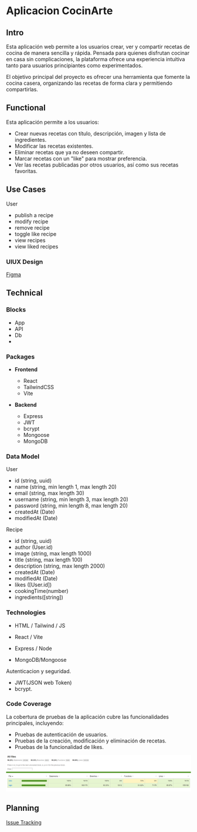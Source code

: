 # Aplicacion CocinArte

## Intro

Esta aplicación web permite a los usuarios crear, ver y compartir recetas de cocina de manera sencilla y rápida. Pensada para quienes disfrutan cocinar en casa sin complicaciones, la plataforma ofrece una experiencia intuitiva tanto para usuarios principiantes como experimentados.

El objetivo principal del proyecto es ofrecer una herramienta que fomente la cocina casera, organizando las recetas de forma clara y permitiendo compartirlas.


## Functional

Esta aplicación permite a los usuarios:
- Crear nuevas recetas con título, descripción, imagen y lista de ingredientes.
- Modificar las recetas existentes.
- Eliminar recetas que ya no deseen compartir.
- Marcar recetas con un "like" para mostrar preferencia.
- Ver las recetas publicadas por otros usuarios, así como sus recetas favoritas.


## Use Cases

User 
- publish a recipe
- modify recipe
- remove recipe
- toggle like recipe
- view recipes
- view liked recipes

### UIUX Design
[Figma](https://www.figma.com/design/125jupY0bbtEOsGY0PItvS/Untitled?node-id=0-1&p=f&t=JAgxOb3bMUzG9naM-0)


## Technical


### Blocks
- App
- API
- Db
- 
 ### Packages
- **Frontend**
  - React
  - TailwindCSS
  - Vite

- **Backend**
  - Express
  - JWT
  - bcrypt
  - Mongoose
  - MongoDB


### Data Model

User
- id (string, uuid)
- name (string, min length 1, max length 20)
- email (string, max length 30)
- username (string, min length 3, max length 20)
- password (string, min length 8, max length 20)
- createdAt (Date)
- modifiedAt (Date)

Recipe
- id (string, uuid)
- author (User.id)
- image (string, max length 1000)
- title (string, max length 100)
- description (string, max length 2000)
- createdAt (Date)
- modifiedAt (Date)
- likes ([User.id])
- cookingTime(number)
- ingredients([string])



### Technologies


- HTML / Tailwind / JS
- React / Vite
- Express / Node

- MongoDB/Mongoose

Autenticacion y seguridad.

- JWT(JSON web Token)
- bcrypt.

### Code Coverage

La cobertura de pruebas de la aplicación cubre las funcionalidades principales, incluyendo:

- Pruebas de autenticación de usuarios.
- Pruebas de la creación, modificación y eliminación de recetas.
- Pruebas de la funcionalidad de likes.

![Cobertura de Tests](doc/assets/coverage.png)


## Planning
[Issue Tracking](https://github.com/b00tc4mp/isdi-bootcamp-202501/issues/79)
